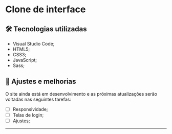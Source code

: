 # Clone de interface<br>

## 🛠 Tecnologias utilizadas
- Visual Studio Code;
- HTML5;
- CSS3;
- JavaScript;
- Sass;

## 📌 Ajustes e melhorias
O site ainda está em desenvolvimento e as próximas atualizações serão voltadas nas seguintes tarefas:

- [ ] Responsividade;
- [ ] Telas de login;
- [ ] Ajustes;
---
